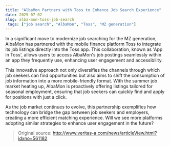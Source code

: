 ```yaml
---
title: "AlbaMon Partners with Toss to Enhance Job Search Experience"
date: 2025-07-02
slug: alba-mon-toss-job-search
 tags: ["job search", "AlbaMon", "Toss", "MZ generation"]
---
```


In a significant move to modernize job searching for the MZ generation, AlbaMon has partnered with the mobile finance platform Toss to integrate its job listings directly into the Toss app. This collaboration, known as 'App in Toss', allows users to access AlbaMon's job postings seamlessly within an app they frequently use, enhancing user engagement and accessibility.

This innovative approach not only diversifies the channels through which job seekers can find opportunities but also aims to shift the consumption of job information into a more mobile-friendly format. With the summer job market heating up, AlbaMon is proactively offering listings tailored for seasonal employment, ensuring that job seekers can quickly find and apply for positions with just a click.

As the job market continues to evolve, this partnership exemplifies how technology can bridge the gap between job seekers and employers, creating a more efficient matching experience. Will we see more platforms adopting similar strategies to enhance user engagement in the future?
> Original source: http://www.veritas-a.com/news/articleView.html?idxno=561182